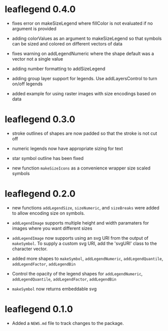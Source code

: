 # leaflegend 0.4.0

* fixes error on makeSizeLegend where fillColor is not evaluated if no argument is provided

* adding colorValues as an argument to makeSizeLegend so that symbols can be sized and colored on different vectors of data

* fixes warning on addLegendNumeric where the shape default was a vector not a single value

* adding number formatting to addSizeLegend

* adding group layer support for legends. Use addLayersControl to turn on/off
legends

* added example for using raster images with size encodings based on data

# leaflegend 0.3.0

* stroke outlines of shapes are now padded so that the stroke is not cut off

* numeric legends now have appropriate sizing for text

* star symbol outline has been fixed

* new function `makeSizeIcons` as a convenience wrapper size scaled symbols

# leaflegend 0.2.0

* new functions `addLegendSize`, `sizeNumeric`, and `sizeBreaks` were added to allow encoding size on symbols.

* `addLegendImage` supports multiple height and width paramaters for images where you want different sizes

* `addLegendImage` now supports using an svg URI from the output of `makeSymbol`.
To supply a custom svg URI, add the 'svgURI' class to the character vector.

* added more shapes to `makeSymbol`, `addLegendNumeric`, 
`addLegendQuantile`, `addLegendFactor`, `addLegendBin`

* Control the opacity of the legend shapes for `addLegendNumeric`, 
`addLegendQuantile`, `addLegendFactor`, `addLegendBin`

* `makeSymbol` now returns embeddable svg

# leaflegend 0.1.0

* Added a `NEWS.md` file to track changes to the package.
